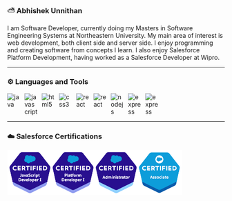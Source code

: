 ### ⛅ Abhishek Unnithan

I am Software Developer, currently doing my Masters in Software Engineering Systems at Northeastern University. My main area of interest is web development, both client side and server side. I enjoy programming and creating software from concepts I learn. I also enjoy Salesforce Platform Development, having worked as a Salesforce Developer at Wipro.

--- 


### ⚙️ Languages and Tools

<link rel="stylesheet" href="https://cdn.jsdelivr.net/gh/devicons/devicon@v2.15.1/devicon.min.css">

<div style="display:flex";>
<img src="https://cdn.jsdelivr.net/gh/devicons/devicon/icons/java/java-original-wordmark.svg" alt="java" style="width:30px; padding-right:10px;">
<img src="https://cdn.jsdelivr.net/gh/devicons/devicon/icons/javascript/javascript-original.svg" alt="javascript" style="width:30px; padding-right:10px;">
<img src="https://cdn.jsdelivr.net/gh/devicons/devicon/icons/html5/html5-plain-wordmark.svg" alt="html5" style="width:30px; padding-right:10px;">
<img src="https://cdn.jsdelivr.net/gh/devicons/devicon/icons/css3/css3-original-wordmark.svg" alt="css3" style="width:30px; padding-right:10px;">
<img src="https://cdn.jsdelivr.net/gh/devicons/devicon/icons/react/react-original.svg" alt="react" style="width:30px; padding-right:10px; ">
<img src="https://cdn.jsdelivr.net/gh/devicons/devicon/icons/nextjs/nextjs-original.svg" alt="react" style="width:30px; padding-right:10px;" />
<img src="https://cdn.jsdelivr.net/gh/devicons/devicon/icons/nodejs/nodejs-original.svg" alt="nodejs" style="width:30px; padding-right:10px; ">
<img src="https://cdn.jsdelivr.net/gh/devicons/devicon/icons/express/express-original.svg" alt="express" style="width:30px; padding-right:10px; ">
<img src="https://cdn.jsdelivr.net/gh/devicons/devicon/icons/salesforce/salesforce-original.svg" alt="express" style="width:30px; padding-right:10px; "> 
</div>

---

### ☁️ Salesforce Certifications
<img src="./TransparentImage.png" alt="force-certis" />


<!--
**abhishek98-force/abhishek98-force** is a ✨ _special_ ✨ repository because its `README.md` (this file) appears on your GitHub profile.

Here are some ideas to get you started:


-->
